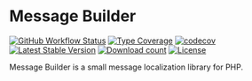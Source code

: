 # Message Builder

[![GitHub Workflow Status](https://img.shields.io/github/actions/workflow/status/ProfessionalWiki/MessageBuilder/ci.yml?branch=master)](https://github.com/ProfessionalWiki/MessageBuilder/actions?query=workflow%3ACI)
[![Type Coverage](https://shepherd.dev/github/ProfessionalWiki/MessageBuilder/coverage.svg)](https://shepherd.dev/github/ProfessionalWiki/MessageBuilder)
[![codecov](https://codecov.io/gh/ProfessionalWiki/MessageBuilder/branch/master/graph/badge.svg?token=GnOG3FF16Z)](https://codecov.io/gh/ProfessionalWiki/MessageBuilder)
[![Latest Stable Version](https://poser.pugx.org/professional-wiki/message-builder/v/stable)](https://packagist.org/packages/professional-wiki/message-builder)
[![Download count](https://poser.pugx.org/professional-wiki/message-builder/downloads)](https://packagist.org/packages/professional-wiki/message-builder)
[![License](https://poser.pugx.org/professional-wiki/message-builder/license)](LICENSE)

Message Builder is a small message localization library for PHP.
